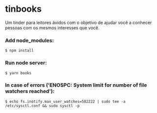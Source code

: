 # tinbooks
Um tinder para leitores ávidos com o objetivo de ajudar você a conhecer pessoas com os mesmos interesses que você.

### Add node_modules:
```
$ npm install
```

### Run node server:
```
$ yarn books
```

### In case of errors ('ENOSPC: System limit for number of file watchers reached'):
```
$ echo fs.inotify.max_user_watches=582222 | sudo tee -a /etc/sysctl.conf && sudo sysctl -p
```
